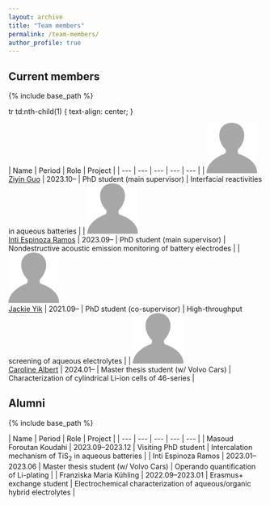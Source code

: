 ```yaml
---
layout: archive
title: "Team members"
permalink: /team-members/
author_profile: true
---
```



## Current members
{% include base_path %}

<style>
td, th {
   border: none!important;
}
</style>

tr td:nth-child(1) {
  text-align: center;
}

| Name | Period | Role | Project |
| --- | --- | --- | --- | --- |
| <img src="/images/profile1.png" alt="Ziyin" style="height: 100px; width:100px;"/> <br/> [Ziyin Guo](https://www.katalog.uu.se/profile/?id=N23-1204) | 2023.10– |  PhD student (main supervisor) | Interfacial reactivities in aqueous batteries |
| <img src="/images/profile1.png" alt="Inti" style="height: 100px; width:100px;"/> <br/> [Inti Espinoza Ramos](https://www.katalog.uu.se/profile/?id=N22-763) | 2023.09– | PhD student (main supervisor) | Nondestructive acoustic emission monitoring of battery electrodes |
| <img src="/images/profile1.png" alt="Jackie" style="height: 100px; width:100px;"/> <br/> [Jackie Yik](https://www.katalog.uu.se/profile/?id=N21-1121) | 2021.09– |  PhD student (co-supervisor) | High-throughput screening of aqueous electrolytes |
| <img src="/images/profile1.png" alt="Caroline" style="height: 100px; width:100px;"/> <br/> [Caroline Albert](https://www.katalog.uu.se/profile/?id=N22-2331) | 2024.01– |  Master thesis student (w/ Volvo Cars) | Characterization of cylindrical Li-ion cells of 46-series |



## Alumni
{% include base_path %}

<style>
td, th {
   border: none!important;
}
</style>

| Name | Period | Role | Project |
| --- | --- | --- | --- | --- |
| Masoud Foroutan Koudahi  | 2023.09–2023.12 | Visiting PhD student | Intercalation mechanism of TiS<sub>2</sub> in aqueous batteries |
| Inti Espinoza Ramos | 2023.01–2023.06 | Master thesis student (w/ Volvo Cars) | Operando quantification of Li-plating |
| Franziska Maria Kühling | 2022.09–2023.01 | Erasmus+ exchange student | Electrochemical characterization of aqueous/organic hybrid electrolytes |

